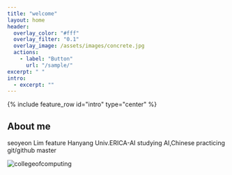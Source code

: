 ```yaml
---
title: "welcome"
layout: home
header:
  overlay_color: "#fff"
  overlay_filter: "0.1"
  overlay_image: /assets/images/concrete.jpg
  actions:
    - label: "Button"
      url: "/sample/"
excerpt: " "
intro:
  - excerpt: ""
---
```


{% include feature_row id="intro" type="center" %}

## About me
seoyeon Lim
feature
Hanyang Univ.ERICA-AI
studying AI,Chinese
practicing git/github
master

![collegeofcomputing](/assets/images/collegeofcomputing.jpg)
